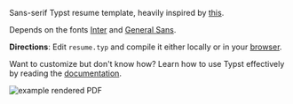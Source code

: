 Sans-serif Typst resume template, heavily inspired by
[this](https://github.com/skyzh/chicv).

Depends on the fonts [Inter](https://rsms.me/inter/) and
[General Sans](https://www.fontshare.com/fonts/general-sans).

**Directions**: Edit `resume.typ` and compile it either locally or in your [browser](https://typst.app/).

Want to customize but don't know how? Learn how to use Typst effectively by
reading the [documentation](https://typst.app/docs/).

![example rendered PDF](https://github.com/mizlan/typst-resume-sans/assets/44309097/8b38fc8b-f5fd-4218-b9cb-600c0c486ccd)

